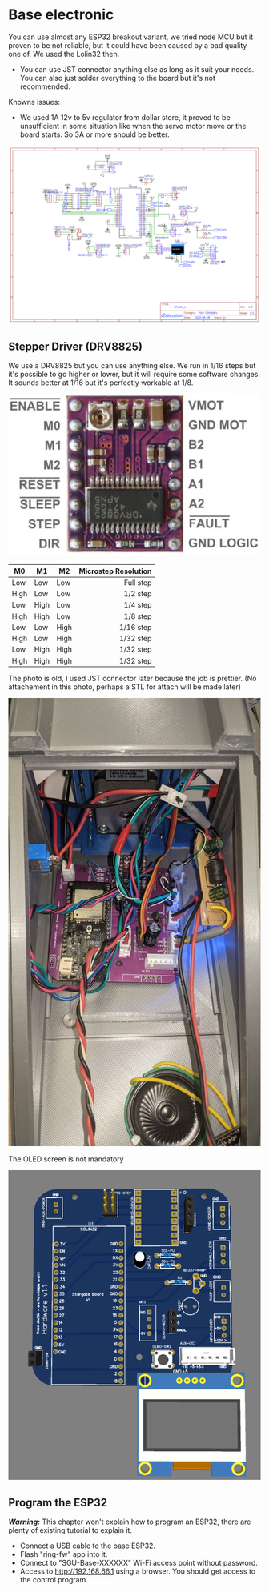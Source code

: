 # Base electronic

You can use almost any ESP32 breakout variant, we tried node MCU but it proven to be not reliable, but it could have been caused by a bad quality one of.
We used the Lolin32 then.

 - You can use JST connector anything else as long as it suit your needs. You can also just solder everything to the board but it's not recommended.

Knowns issues:
 - We used 1A 12v to 5v regulator from dollar store, it proved to be unsufficient in some situation like when the servo motor move or the board starts. So 3A or more should be better.

![](./Assets/Schematic_SGU-Base.png)

## Stepper Driver (DRV8825)

We use a DRV8825 but you can use anything else.
We run in 1/16 steps but it's possible to go higher or lower, but it will require some software changes.
It sounds better at 1/16 but it's perfectly workable at 1/8.

![](./Assets/stepper-driver-drv8825.jpg)

| M0 | M1 | M2 | Microstep Resolution
|---|---|---|---:|
| Low | Low | Low | Full step
| High | Low | Low | 1/2 step
| Low | High | Low | 1/4 step
| High | High | Low | 1/8 step
| Low | Low | High | 1/16 step
| High | Low | High | 1/32 step
| Low | High | High | 1/32 step
| High | High | High | 1/32 step

The photo is old, I used JST connector later because the job is prettier.
(No attachement in this photo, perhaps a STL for attach will be made later)

![](./Assets/circuit-board-example.jpg)

The OLED screen is not mandatory

![](./Assets/pcb-3d.png)

## Program the ESP32

***Warning:*** This chapter won't explain how to program an ESP32, there are plenty of existing tutorial to explain it.

- Connect a USB cable to the base ESP32.
- Flash "ring-fw" app into it.
- Connect to "SGU-Base-XXXXXX" Wi-Fi access point without password.
- Access to http://192.168.66.1 using a browser. You should get access to the control program.